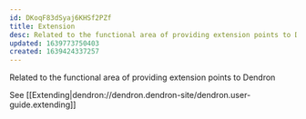 ```yaml
---
id: DKoqF83dSyaj6KHSf2PZf
title: Extension
desc: Related to the functional area of providing extension points to Dendron
updated: 1639773750403
created: 1639424337257
---
```


Related to the functional area of providing extension points to Dendron

See [[Extending|dendron://dendron.dendron-site/dendron.user-guide.extending]]
